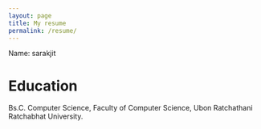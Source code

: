 ```yaml
---
layout: page
title: My resume
permalink: /resume/
---
```


Name: sarakjit

# Education
Bs.C. Computer Science, Faculty of Computer Science, Ubon Ratchathani Ratchabhat University.
